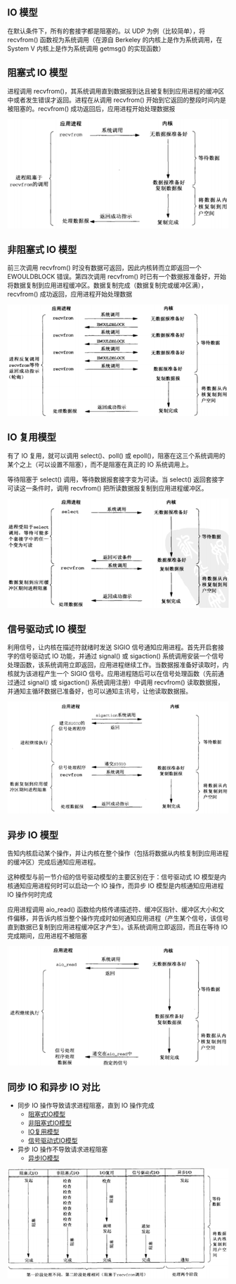 ## IO 模型
在默认条件下，所有的套接字都是阻塞的。以 UDP 为例（比较简单），将 recvfrom() 函数视为系统调用（在源自 Berkeley 的内核上是作为系统调用，在 System V 内核上是作为系统调用 getmsg() 的实现函数）

## 阻塞式 IO 模型
进程调用 recvfrom()，其系统调用直到数据报到达且被复制到应用进程的缓冲区中或者发生错误才返回。进程在从调用 recvfrom() 开始到它返回的整段时间内是被阻塞的。recvfrom() 成功返回后，应用进程开始处理数据报

<img src='./imgs/blocking-io.png'>

## 非阻塞式 IO 模型
前三次调用 recvfrom() 时没有数据可返回，因此内核转而立即返回一个 EWOULDBLOCK 错误。第四次调用 recvfrom() 时已有一个数据报准备好，开始将数据复制到应用进程缓冲区。数据复制完成（数据复制完或缓冲区满），recvfrom() 成功返回，应用进程开始处理数据

<img src='./imgs/nonblocking-io.png'>

## IO 复用模型
有了 IO 复用，就可以调用 select()、poll() 或 epoll()，阻塞在这三个系统调用的某个之上（可以设置不阻塞），而不是阻塞在真正的 IO 系统调用上。

等待阻塞于 select() 调用，等待数据报套接字变为可读。当 select() 返回套接字可读这一条件时，调用 recvfrom() 把所读数据报复制到应用进程缓冲区。

<img src='./imgs/io-multiplexing.png'>

## 信号驱动式 IO 模型
利用信号，让内核在描述符就绪时发送 SIGIO 信号通知应用进程。首先开启套接字的信号驱动式 IO 功能，并通过 signal() 或 sigaction() 系统调用安装一个信号处理函数，该系统调用立即返回，应用进程继续工作。当数据报准备好读取时，内核就为该进程产生一个 SIGIO 信号。应用进程随后可以在信号处理函数（先前通过通过 signal() 或 sigaction() 系统调用注册）中调用 recvfrom() 读取数据报，并通知主循环数据已准备好，也可以通知主讯号，让他读取数据报。

<img src='./imgs/signal-driven-io.png'>

## 异步 IO 模型
告知内核启动某个操作，并让内核在整个操作（包括将数据从内核复制到应用进程的缓冲区）完成后通知应用进程。

这种模型与前一节介绍的信号驱动模型的主要区别在于：信号驱动式 IO 模型是内核通知应用进程何时可以启动一个 IO 操作，而异步 IO 模型是内核通知应用进程 IO 操作何时完成

应用进程调用 aio_read() 函数给内核传递描述符、缓冲区指针、缓冲区大小和文件偏移，并告诉内核当整个操作完成时如何通知应用进程（产生某个信号，该信号直到数据已复制到应用进程缓冲区才产生）。该系统调用立即返回，而且在等待 IO 完成期间，应用进程不被阻塞

<img src='./imgs/asynchronous-io.png'>

## 同步 IO 和异步 IO 对比
- 同步 IO 操作导致请求进程阻塞，直到 IO 操作完成
  - [阻塞式IO模型](##阻塞式-IO-模型)
  - [非阻塞式IO模型](##非阻塞式-IO-模型)
  - [IO复用模型](##IO-复用模型)
  - [信号驱动式IO模型](##信号驱动式-IO-模型)
- 异步 IO 操作不导致请求进程阻塞
  - [异步IO模型](##异步-IO-模型)

<img src='./imgs/io-model-compare.png'>